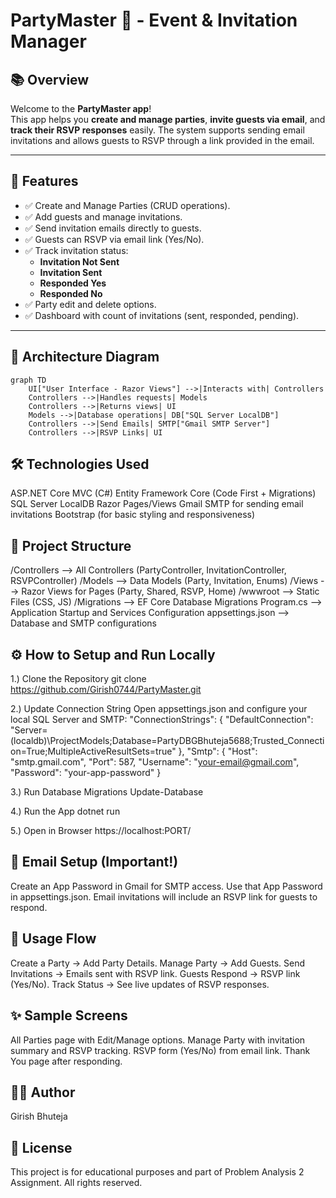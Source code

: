 ﻿# PartyMaster 🎉 - Event & Invitation Manager

## 📚 Overview

Welcome to the **PartyMaster app**!  
This app helps you **create and manage parties**, **invite guests via email**, and **track their RSVP responses** easily. The system supports sending email invitations and allows guests to RSVP through a link provided in the email.

---

## 🚀 Features

- ✅ Create and Manage Parties (CRUD operations).
- ✅ Add guests and manage invitations.
- ✅ Send invitation emails directly to guests.
- ✅ Guests can RSVP via email link (Yes/No).
- ✅ Track invitation status:
  - **Invitation Not Sent**
  - **Invitation Sent**
  - **Responded Yes**
  - **Responded No**
- ✅ Party edit and delete options.
- ✅ Dashboard with count of invitations (sent, responded, pending).

---

## 📐 Architecture Diagram

```mermaid
graph TD
    UI["User Interface - Razor Views"] -->|Interacts with| Controllers
    Controllers -->|Handles requests| Models
    Controllers -->|Returns views| UI
    Models -->|Database operations| DB["SQL Server LocalDB"]
    Controllers -->|Send Emails| SMTP["Gmail SMTP Server"]
    Controllers -->|RSVP Links| UI

   ```


## 🛠️ Technologies Used
ASP.NET Core MVC (C#)
Entity Framework Core (Code First + Migrations)
SQL Server LocalDB
Razor Pages/Views
Gmail SMTP for sending email invitations
Bootstrap (for basic styling and responsiveness)


## 📂 Project Structure
/Controllers        --> All Controllers (PartyController, InvitationController, RSVPController)
/Models             --> Data Models (Party, Invitation, Enums)
/Views              --> Razor Views for Pages (Party, Shared, RSVP, Home)
/wwwroot            --> Static Files (CSS, JS)
/Migrations         --> EF Core Database Migrations
Program.cs          --> Application Startup and Services Configuration
appsettings.json    --> Database and SMTP configurations


## ⚙️ How to Setup and Run Locally
1.) Clone the Repository
git clone https://github.com/Girish0744/PartyMaster.git

2.) Update Connection String
Open appsettings.json and configure your local SQL Server and SMTP:
"ConnectionStrings": {
  "DefaultConnection": "Server=(localdb)\\ProjectModels;Database=PartyDBGBhuteja5688;Trusted_Connection=True;MultipleActiveResultSets=true"
},
"Smtp": {
  "Host": "smtp.gmail.com",
  "Port": 587,
  "Username": "your-email@gmail.com",
  "Password": "your-app-password"
}

3.) Run Database Migrations
Update-Database

4.) Run the App
dotnet run

5.) Open in Browser
https://localhost:PORT/

## 📧 Email Setup (Important!)
Create an App Password in Gmail for SMTP access.
Use that App Password in appsettings.json.
Email invitations will include an RSVP link for guests to respond.

## 🎉 Usage Flow
Create a Party → Add Party Details.
Manage Party → Add Guests.
Send Invitations → Emails sent with RSVP link.
Guests Respond → RSVP link (Yes/No).
Track Status → See live updates of RSVP responses.

## ✨ Sample Screens
All Parties page with Edit/Manage options.
Manage Party with invitation summary and RSVP tracking.
RSVP form (Yes/No) from email link.
Thank You page after responding.

## 👨‍💻 Author
Girish Bhuteja

## 📜 License
This project is for educational purposes and part of Problem Analysis 2 Assignment. All rights reserved.